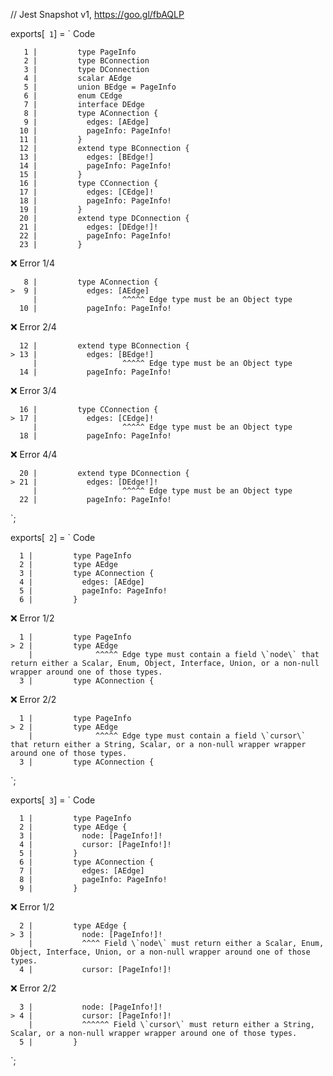 // Jest Snapshot v1, https://goo.gl/fbAQLP

exports[` 1`] = `
Code

       1 |         type PageInfo
       2 |         type BConnection
       3 |         type DConnection
       4 |         scalar AEdge
       5 |         union BEdge = PageInfo
       6 |         enum CEdge
       7 |         interface DEdge
       8 |         type AConnection {
       9 |           edges: [AEdge]
      10 |           pageInfo: PageInfo!
      11 |         }
      12 |         extend type BConnection {
      13 |           edges: [BEdge!]
      14 |           pageInfo: PageInfo!
      15 |         }
      16 |         type CConnection {
      17 |           edges: [CEdge]!
      18 |           pageInfo: PageInfo!
      19 |         }
      20 |         extend type DConnection {
      21 |           edges: [DEdge!]!
      22 |           pageInfo: PageInfo!
      23 |         }

❌ Error 1/4

       8 |         type AConnection {
    >  9 |           edges: [AEdge]
         |                   ^^^^^ Edge type must be an Object type
      10 |           pageInfo: PageInfo!

❌ Error 2/4

      12 |         extend type BConnection {
    > 13 |           edges: [BEdge!]
         |                   ^^^^^ Edge type must be an Object type
      14 |           pageInfo: PageInfo!

❌ Error 3/4

      16 |         type CConnection {
    > 17 |           edges: [CEdge]!
         |                   ^^^^^ Edge type must be an Object type
      18 |           pageInfo: PageInfo!

❌ Error 4/4

      20 |         extend type DConnection {
    > 21 |           edges: [DEdge!]!
         |                   ^^^^^ Edge type must be an Object type
      22 |           pageInfo: PageInfo!
`;

exports[` 2`] = `
Code

      1 |         type PageInfo
      2 |         type AEdge
      3 |         type AConnection {
      4 |           edges: [AEdge]
      5 |           pageInfo: PageInfo!
      6 |         }

❌ Error 1/2

      1 |         type PageInfo
    > 2 |         type AEdge
        |              ^^^^^ Edge type must contain a field \`node\` that return either a Scalar, Enum, Object, Interface, Union, or a non-null wrapper around one of those types.
      3 |         type AConnection {

❌ Error 2/2

      1 |         type PageInfo
    > 2 |         type AEdge
        |              ^^^^^ Edge type must contain a field \`cursor\` that return either a String, Scalar, or a non-null wrapper wrapper around one of those types.
      3 |         type AConnection {
`;

exports[` 3`] = `
Code

      1 |         type PageInfo
      2 |         type AEdge {
      3 |           node: [PageInfo!]!
      4 |           cursor: [PageInfo!]!
      5 |         }
      6 |         type AConnection {
      7 |           edges: [AEdge]
      8 |           pageInfo: PageInfo!
      9 |         }

❌ Error 1/2

      2 |         type AEdge {
    > 3 |           node: [PageInfo!]!
        |           ^^^^ Field \`node\` must return either a Scalar, Enum, Object, Interface, Union, or a non-null wrapper around one of those types.
      4 |           cursor: [PageInfo!]!

❌ Error 2/2

      3 |           node: [PageInfo!]!
    > 4 |           cursor: [PageInfo!]!
        |           ^^^^^^ Field \`cursor\` must return either a String, Scalar, or a non-null wrapper wrapper around one of those types.
      5 |         }
`;
